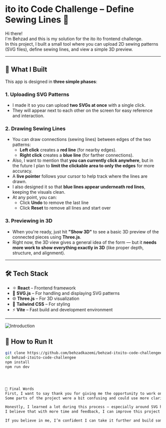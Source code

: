 # ito ito Code Challenge – Define Sewing Lines 🧵

Hi there!  
I'm Behzad and this is my solution for the ito ito frontend challenge.  
In this project, I built a small tool where you can upload 2D sewing patterns (SVG files), define sewing lines, and view a simple 3D preview.

---

## 🧩 What I Built

This app is designed in **three simple phases**:

### 1. Uploading SVG Patterns
- I made it so you can upload **two SVGs at once** with a single click.
- They will appear next to each other on the screen for easy reference and interaction.

### 2. Drawing Sewing Lines
- You can draw connections (sewing lines) between edges of the two patterns:
  - **Left click** creates a **red line** (for nearby edges).
  - **Right click** creates a **blue line** (for farther connections).
- Also, I want to mention that **you can currently click anywhere**, but in the future I plan to **limit the clickable area to only the edges** for more accuracy.
- A **live pointer** follows your cursor to help track where the lines are drawn.
- I also designed it so that **blue lines appear underneath red lines**, keeping the visuals clean.
- At any point, you can:
  - Click **Undo** to remove the last line
  - Click **Reset** to remove all lines and start over

### 3. Previewing in 3D
- When you're ready, just hit **"Show 3D"** to see a basic 3D preview of the connected pieces using **Three.js**.
- Right now, the 3D view gives a general idea of the form — but it **needs more work to show everything exactly in 3D** (like proper depth, structure, and alignment).

---

## 🛠️ Tech Stack

- ⚛️ **React** – Frontend framework
- 🧵 **SVG.js** – For handling and displaying SVG patterns
- 🌐 **Three.js** – For 3D visualization
- 🎨 **Tailwind CSS** – For styling
- ⚡ **Vite** – Fast build and development environment

---

![Introduction](introduction.gif)



## 🚀 How to Run It

```bash
git clone https://github.com/behzadkazemi/behzad-itoito-code-challengee.git
cd behzad-itoito-code-challengee
npm install
npm run dev




🙏 Final Words
First, I want to say thank you for giving me the opportunity to work on this challenge.
Some parts of the project were a bit confusing and could use more clarification, but I did my best to understand and build a working prototype.

Honestly, I learned a lot during this process — especially around SVG handling, drawing interactions, and integrating Three.js.
I believe that with more time and feedback, I can improve this project even more.

If you believe in me, I’m confident I can take it further and build something even better! 🙌







